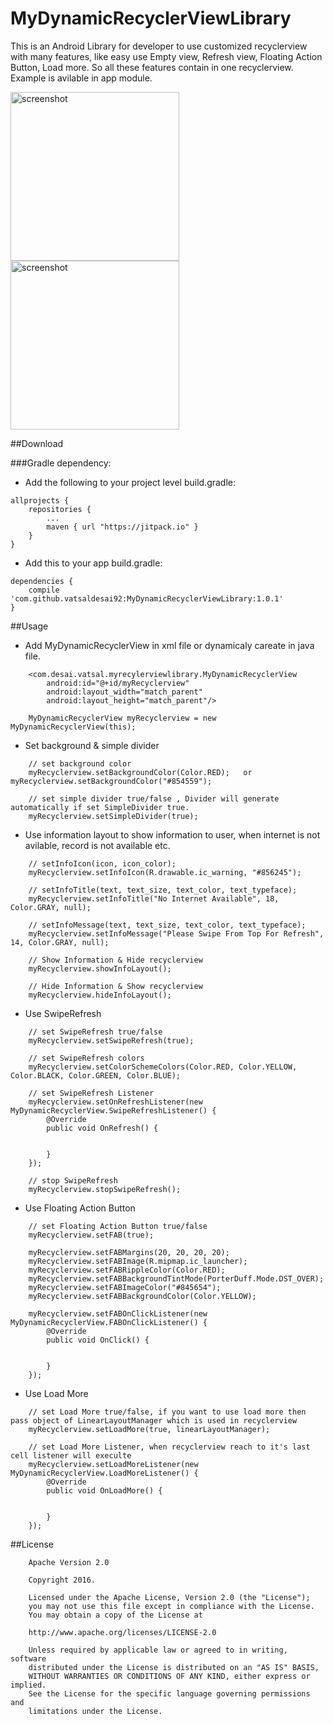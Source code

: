 # MyDynamicRecyclerViewLibrary
This is an Android Library for developer to use customized recyclerview with many features, like easy use Empty view, Refresh view, Floating Action Button, Load more. So all these features contain in one recyclerview.
<br>
Example is avilable in app module.

<p>
<img src="https://raw.githubusercontent.com/vatsaldesai92/MyCustomWidgetsLibrary/master/app/src/main/assets/images/mycustomwidgets1.png" alt="screenshot" width="270">

<img src="https://raw.githubusercontent.com/vatsaldesai92/MyCustomWidgetsLibrary/master/app/src/main/assets/images/mycustomwidgets2.png" alt="screenshot" width="270">
</p>

##Download

###Gradle dependency:
- Add the following to your project level build.gradle:
~~~
allprojects {
	repositories {
		...
		maven { url "https://jitpack.io" }
	}
}
~~~
- Add this to your app build.gradle:
~~~
dependencies {
	compile 'com.github.vatsaldesai92:MyDynamicRecyclerViewLibrary:1.0.1'
}
~~~

##Usage

- Add MyDynamicRecyclerView in xml file or dynamicaly careate in java file.
~~~
    <com.desai.vatsal.myrecylerviewlibrary.MyDynamicRecyclerView
		android:id="@+id/myRecyclerview"
        android:layout_width="match_parent"
        android:layout_height="match_parent"/>
	
	MyDynamicRecyclerView myRecyclerview = new MyDynamicRecyclerView(this);
~~~

- Set background & simple divider
~~~
	// set background color
    myRecyclerview.setBackgroundColor(Color.RED);	or	 myRecyclerview.setBackgroundColor("#854559");
	
	// set simple divider true/false , Divider will generate automatically if set SimpleDivider true.
    myRecyclerview.setSimpleDivider(true);
~~~

- Use information layout to show information to user, when internet is not avilable, record is not available etc.
~~~
	// setInfoIcon(icon, icon_color);
    myRecyclerview.setInfoIcon(R.drawable.ic_warning, "#856245");

	// setInfoTitle(text, text_size, text_color, text_typeface);
    myRecyclerview.setInfoTitle("No Internet Available", 18, Color.GRAY, null);

	// setInfoMessage(text, text_size, text_color, text_typeface);
    myRecyclerview.setInfoMessage("Please Swipe From Top For Refresh", 14, Color.GRAY, null);
	
	// Show Information & Hide recyclerview
	myRecyclerview.showInfoLayout();
	
	// Hide Information & Show recyclerview
    myRecyclerview.hideInfoLayout();	
~~~

- Use SwipeRefresh
~~~
	// set SwipeRefresh true/false
    myRecyclerview.setSwipeRefresh(true);
	
	// set SwipeRefresh colors
    myRecyclerview.setColorSchemeColors(Color.RED, Color.YELLOW, Color.BLACK, Color.GREEN, Color.BLUE);
	
	// set SwipeRefresh Listener
    myRecyclerview.setOnRefreshListener(new MyDynamicRecyclerView.SwipeRefreshListener() {
        @Override
        public void OnRefresh() {
			
			
        }
    });
	
	// stop SwipeRefresh
	myRecyclerview.stopSwipeRefresh();
~~~

- Use Floating Action Button
~~~
	// set Floating Action Button true/false
    myRecyclerview.setFAB(true);
	
    myRecyclerview.setFABMargins(20, 20, 20, 20);
    myRecyclerview.setFABImage(R.mipmap.ic_launcher);
    myRecyclerview.setFABRippleColor(Color.RED);
    myRecyclerview.setFABBackgroundTintMode(PorterDuff.Mode.DST_OVER);
    myRecyclerview.setFABImageColor("#845654");
    myRecyclerview.setFABBackgroundColor(Color.YELLOW);
	
    myRecyclerview.setFABOnClickListener(new MyDynamicRecyclerView.FABOnClickListener() {
        @Override
        public void OnClick() {


        }
    });
~~~

- Use Load More
~~~
	// set Load More true/false, if you want to use load more then pass object of LinearLayoutManager which is used in recyclerview
    myRecyclerview.setLoadMore(true, linearLayoutManager);
    
	// set Load More Listener, when recyclerview reach to it's last cell listener will execulte
    myRecyclerview.setLoadMoreListener(new MyDynamicRecyclerView.LoadMoreListener() {
        @Override
        public void OnLoadMore() {
                

        }
    });
~~~


##License
~~~
    Apache Version 2.0

    Copyright 2016.

    Licensed under the Apache License, Version 2.0 (the "License");
    you may not use this file except in compliance with the License.
    You may obtain a copy of the License at

    http://www.apache.org/licenses/LICENSE-2.0

    Unless required by applicable law or agreed to in writing, software
    distributed under the License is distributed on an "AS IS" BASIS,
    WITHOUT WARRANTIES OR CONDITIONS OF ANY KIND, either express or implied.
    See the License for the specific language governing permissions and
    limitations under the License.
~~~
